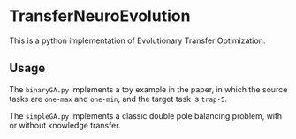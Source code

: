 # TransferNeuroEvolution

This is a python implementation of Evolutionary Transfer Optimization.

## Usage

The `binaryGA.py` implements a toy example in the paper, in which the source tasks are `one-max` and `one-min`, and the target task is `trap-5`. 

The `simpleGA.py` implements a classic double pole balancing problem, with or without knowledge transfer.